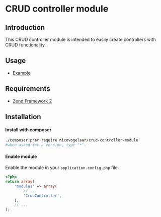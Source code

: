 CRUD controller module
=======

Introduction
------------

This CRUD controller module is intended to easily create controllers with CRUD functionality.

Usage
------------
* [Example](https://github.com/nicovogelaar/crud-controller-module/blob/master/docs/example.md)

Requirements
------------

* [Zend Framework 2](https://github.com/zendframework/zf2)

Installation
------------

#### Install with composer

```sh
./composer.phar require nicovogelaar/crud-controller-module
#when asked for a version, type "*".
```

#### Enable module

Enable the module in your `application.config.php` file.


```php
<?php
return array(
    'modules' => array(
        // ...
        'CrudController',
    ),
    // ...
);
```
